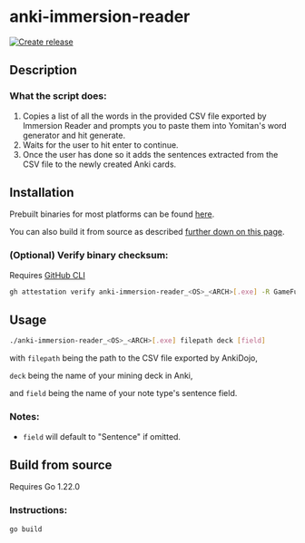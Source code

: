 # anki-immersion-reader

[![Create release](https://github.com/GameFuzzy/anki-immersion-reader/actions/workflows/go.yml/badge.svg)](https://github.com/GameFuzzy/anki-immersion-reader/actions/workflows/go.yml)

## Description

### What the script does:
1. Copies a list of all the words in the provided CSV file exported by Immersion Reader and prompts you to paste them into Yomitan's word generator and hit generate.
2. Waits for the user to hit enter to continue.
3. Once the user has done so it adds the sentences extracted from the CSV file to the newly created Anki cards.

## Installation

Prebuilt binaries for most platforms can be found [here](https://github.com/GameFuzzy/anki-immersion-reader/releases/latest). 

You can also build it from source as described [further down on this page](#build-from-source).

### (Optional) Verify binary checksum:

Requires [GitHub CLI](https://cli.github.com)

```sh
gh attestation verify anki-immersion-reader_<OS>_<ARCH>[.exe] -R GameFuzzy/anki-immersion-reader
```

## Usage

```sh
./anki-immersion-reader_<OS>_<ARCH>[.exe] filepath deck [field]
```

with `filepath` being the path to the CSV file exported by AnkiDojo,

`deck` being the name of your mining deck in Anki,

and `field` being the name of your note type's sentence field.

### Notes:

- `field` will default to "Sentence" if omitted.


## Build from source

Requires Go 1.22.0

### Instructions:

```sh
go build
```
